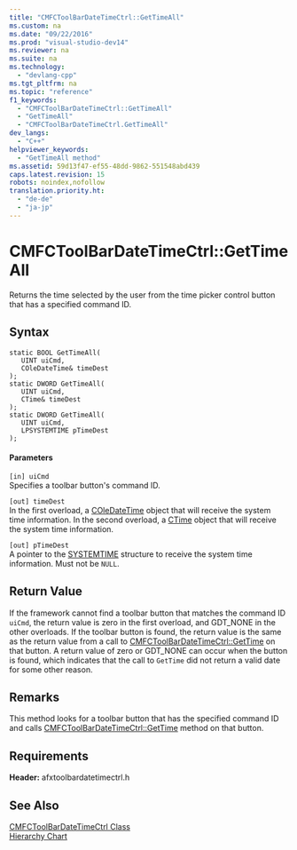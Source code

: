 ```yaml
---
title: "CMFCToolBarDateTimeCtrl::GetTimeAll"
ms.custom: na
ms.date: "09/22/2016"
ms.prod: "visual-studio-dev14"
ms.reviewer: na
ms.suite: na
ms.technology: 
  - "devlang-cpp"
ms.tgt_pltfrm: na
ms.topic: "reference"
f1_keywords: 
  - "CMFCToolBarDateTimeCtrl::GetTimeAll"
  - "GetTimeAll"
  - "CMFCToolBarDateTimeCtrl.GetTimeAll"
dev_langs: 
  - "C++"
helpviewer_keywords: 
  - "GetTimeAll method"
ms.assetid: 59d13f47-ef55-48dd-9862-551548abd439
caps.latest.revision: 15
robots: noindex,nofollow
translation.priority.ht: 
  - "de-de"
  - "ja-jp"
---
```

# CMFCToolBarDateTimeCtrl::GetTimeAll
Returns the time selected by the user from the time picker control button that has a specified command ID.  
  
## Syntax  
  
```  
static BOOL GetTimeAll(  
   UINT uiCmd,  
   COleDateTime& timeDest   
);  
static DWORD GetTimeAll(  
   UINT uiCmd,  
   CTime& timeDest   
);  
static DWORD GetTimeAll(  
   UINT uiCmd,  
   LPSYSTEMTIME pTimeDest   
);  
```  
  
#### Parameters  
 `[in] uiCmd`  
 Specifies a toolbar button's command ID.  
  
 `[out] timeDest`  
 In the first overload, a [COleDateTime](../vs140/coledatetime-class.md) object that will receive the system time information. In the second overload, a [CTime](../vs140/ctime-class.md) object that will receive the system time information.  
  
 `[out] pTimeDest`  
 A pointer to the [SYSTEMTIME](http://msdn.microsoft.com/library/windows/desktop/ms724950) structure to receive the system time information. Must not be `NULL`.  
  
## Return Value  
 If the framework cannot find a toolbar button that matches the command ID `uiCmd`, the return value is zero in the first overload, and GDT_NONE in the other overloads. If the toolbar button is found, the return value is the same as the return value from a call to [CMFCToolBarDateTimeCtrl::GetTime](../vs140/cmfctoolbardatetimectrl--gettime.md) on that button. A return value of zero or GDT_NONE can occur when the button is found, which indicates that the call to `GetTime` did not return a valid date for some other reason.  
  
## Remarks  
 This method looks for a toolbar button that has the specified command ID and calls [CMFCToolBarDateTimeCtrl::GetTime](../vs140/cmfctoolbardatetimectrl--gettime.md) method on that button.  
  
## Requirements  
 **Header:** afxtoolbardatetimectrl.h  
  
## See Also  
 [CMFCToolBarDateTimeCtrl Class](../vs140/cmfctoolbardatetimectrl-class.md)   
 [Hierarchy Chart](../vs140/hierarchy-chart.md)